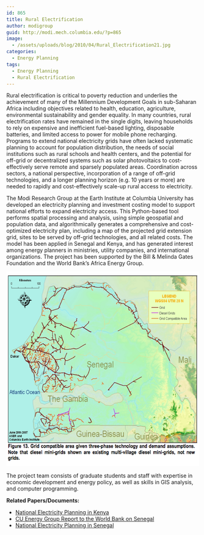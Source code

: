 ```yaml
---
id: 865
title: Rural Electrification
author: modigroup
guid: http://modi.mech.columbia.edu/?p=865
image:
  - /assets/uploads/blog/2010/04/Rural_Electrification21.jpg
categories:
  - Energy Planning
tags:
  - Energy Planning
  - Rural Electrification
---
```

Rural electrification is critical to poverty reduction and underlies the achievement of many of the Millennium Development Goals in sub-Saharan Africa including objectives related to health, education, agriculture, environmental sustainability and gender equality. In many countries, rural electrification rates have remained in the single digits, leaving households to rely on expensive and inefficient fuel-based lighting, disposable batteries, and limited access to power for mobile phone recharging. Programs to extend national electricity grids have often lacked systematic planning to account for population distribution, the needs of social institutions such as rural schools and health centers, and the potential for off-grid or decentralized systems such as solar photovoltaics to cost-effectively serve remote and sparsely populated areas. Coordination across sectors, a national perspective, incorporation of a range of off-grid technologies, and a longer planning horizon (e.g. 10 years or more) are needed to rapidly and cost-effectively scale-up rural access to electricity.

The Modi Research Group at the Earth Institute at Columbia University has developed an electricity planning and investment costing model to support national efforts to expand electricity access. This Python-based tool performs spatial processing and analysis, using simple geospatial and population data, and algorithmically generates a comprehensive and cost-optimized electricity plan, including a map of the projected grid extension grid, sites to be served by off-grid technologies, and all related costs. The model has been applied in Senegal and Kenya, and has generated interest among energy planners in ministries, utility companies, and international organizations. The project has been supported by the Bill & Melinda Gates Foundation and the World Bank&#8217;s Africa Energy Group.

[<img class="alignnone size-full wp-image-2231" alt="Sample Senegal Grid (see paper 2 for more)" src="/assets/uploads/blog/2010/04/SenegalNetworkPlannerOutput.png" width="593" height="508" />][1] 

The project team consists of graduate students and staff with expertise in economic development and energy policy, as well as skills in GIS analysis, and computer programming.

**Related Papers/Documents:** 

  * [National Electricity Planning in Kenya][2]
  * [CU Energy Group Report to the World Bank on Senegal][1]
  * [National Electricity Planning in Senegal][3]

 [1]: /assets/uploads/blog/2013/04/Senegal_WorldBank_Report_8-07.pdf
 [2]: /assets/uploads/blog/2013/04/Kenya-Paper-Energy-Policy-journal-version.pdf
 [3]: /assets/uploads/blog/2013/06/Senegal_Aly-Energy-Policy-paper-4.20.10-JEPO-S-10-00600.pdf